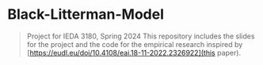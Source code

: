 # Black-Litterman-Model
> Project for IEDA 3180, Spring 2024
This repository includes the slides for the project and the code for the empirical research inspired by [https://eudl.eu/doi/10.4108/eai.18-11-2022.2326922](this paper).
